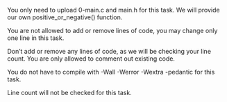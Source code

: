 You only need to upload 0-main.c and main.h for this task. We will provide our own positive_or_negative() function.

You are not allowed to add or remove lines of code, you may change only one line in this task.

Don’t add or remove any lines of code, as we will be checking your line count. You are only allowed to comment out existing code.

You do not have to compile with -Wall -Werror -Wextra -pedantic for this task.

Line count will not be checked for this task.

